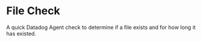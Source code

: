 # File Check

A quick Datadog Agent check to determine if a file exists and for how long it has existed.